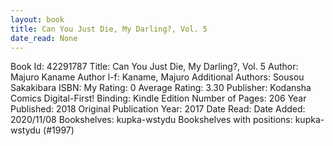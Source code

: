 ```yaml
---
layout: book
title: Can You Just Die, My Darling?, Vol. 5
date_read: None
---
```


Book Id: 42291787
Title: Can You Just Die, My Darling?, Vol. 5
Author: Majuro Kaname
Author l-f: Kaname, Majuro
Additional Authors: Sousou Sakakibara
ISBN: 
My Rating: 0
Average Rating: 3.30
Publisher: Kodansha Comics Digital-First!
Binding: Kindle Edition
Number of Pages: 206
Year Published: 2018
Original Publication Year: 2017
Date Read: 
Date Added: 2020/11/08
Bookshelves: kupka-wstydu
Bookshelves with positions: kupka-wstydu (#1997)

